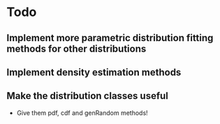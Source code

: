 # Todo

## Implement more parametric distribution fitting methods for other distributions

## Implement density estimation methods

## Make the distribution classes useful

- Give them pdf, cdf and genRandom methods!
